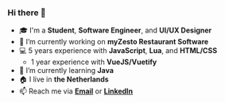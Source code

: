 ### Hi there 👋

- 🎓 I'm a **Student**, **Software Engineer**, and **UI/UX Designer**
- 🔭 I’m currently working on **myZesto Restaurant Software**
- 💻 5 years experience with **JavaScript**, **Lua**, and **HTML/CSS**
  - 1 year experience with **VueJS/Vuetify**
- 🌱 I’m currently learning **Java**
- 🏠 I live in **the Netherlands**
- 📫 Reach me via **[Email](mailto:antony@antony.app)** or **[LinkedIn](https://www.linkedin.com/in/AntonyElfferich/)**
